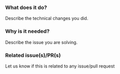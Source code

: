 <!--
Hello 👋 Thank you for submitting a pull request.

To help us merge your PR, make sure to follow the instructions below:

- Create or update the documentation. (Should be made against the `main` branch)
- Create or update the tests.
- Refer to the issue you are closing in the PR description - fix #issue
- Specify if the PR is in WIP (work in progress) state or ready to be merged

Please ensure you read through the Contributing Guide: 
https://github.com/strapi/documentation/blob/main/CONTRIBUTING.md
-->

### What does it do?

Describe the technical changes you did.

### Why is it needed?

Describe the issue you are solving.

### Related issue(s)/PR(s)

Let us know if this is related to any issue/pull request
